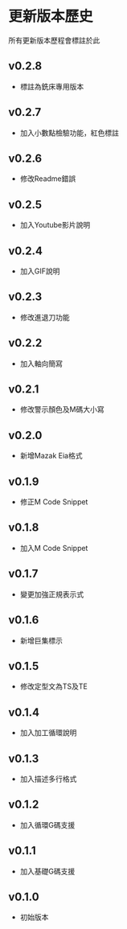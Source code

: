 # 更新版本歷史

所有更新版本歷程會標註於此

## v0.2.8

- 標註為銑床專用版本

## v0.2.7

- 加入小數點檢驗功能，紅色標註

## v0.2.6

- 修改Readme錯誤

## v0.2.5

- 加入Youtube影片說明

## v0.2.4

- 加入GIF說明

## v0.2.3

- 修改進退刀功能

## v0.2.2

- 加入軸向簡寫

## v0.2.1

- 修改警示顏色及M碼大小寫

## v0.2.0

- 新增Mazak Eia格式

## v0.1.9

- 修正M Code Snippet

## v0.1.8

- 加入M Code Snippet

## v0.1.7

- 變更加強正規表示式

## v0.1.6

- 新增巨集標示

## v0.1.5

- 修改定型文為TS及TE

## v0.1.4

- 加入加工循環說明

## v0.1.3

- 加入描述多行格式

## v0.1.2

- 加入循環G碼支援

## v0.1.1

- 加入基礎G碼支援

## v0.1.0

- 初始版本